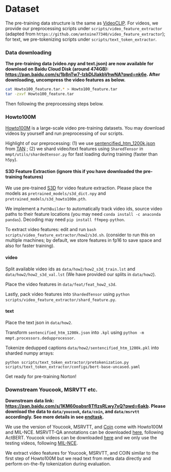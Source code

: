 # Dataset
The pre-training data structure is the same as [VideoCLIP](https://github.com/facebookresearch/fairseq/tree/main/examples/MMPT). For videos, we provide our preprocessing scripts under `scripts/video_feature_extractor` (adapted from `https://github.com/antoine77340/video_feature_extractor`); for text, we pre-tokenizing scripts under `scripts/text_token_extractor`.

### Data downloading
**The pre-training data (video.npy and text.json) are now available for download on Baidu Cloud Disk (around 474GB):
https://pan.baidu.com/s/1b8nTw7-IzbDlJlakbVhwNA?pwd=nk6e. After downloading, uncompress the video features as below.**
```bash
cat Howto100_feature.tar.* > Howto100_feature.tar
tar -zxvf Howto100_feature.tar
```
Then following the preprocessing steps below.




### Howto100M
[Howto100M](https://www.di.ens.fr/willow/research/howto100m/) is a large-scale video pre-training datasets. You may download videos by yourself and run preprocessing of our scripts. 

Highlight of our preprocessing: (1) we use [sentencified_htm_1200k.json](http://www.robots.ox.ac.uk/~htd/tan/sentencified_htm_1200k.json) from [TAN](https://www.robots.ox.ac.uk/~vgg/research/tan/) ; (2) we shard video/text features using `SharedTensor` in `mmpt/utils/shardedtensor.py` for fast loading during training (faster than `h5py`).

#### S3D Feature Extraction (ignore this if you have downloaded the pre-training features)
We use pre-trained [S3D](https://github.com/antoine77340/S3D_HowTo100M) for video feature extraction. Please place the models as `pretrained_models/s3d_dict.npy` and `pretrained_models/s3d_howto100m.pth`.

We implement a `PathBuilder` to automatically track video ids, source video paths to their feature locations (you may need `conda install -c anaconda pandas`). Decoding may need `pip install ffmpeg-python`.

To extract video features: edit and run `bash scripts/video_feature_extractor/how2/s3d.sh`. (consider to run this on multiple machines; by default, we store features in fp16 to save space and also for faster training).


#### video

Split available video ids as `data/how2/how2_s3d_train.lst` and `data/how2/how2_s3d_val.lst` (We have provided our splits in `data/how2`).

Place the video features in `data/feat/feat_how2_s3d`.

Lastly, pack video features into `ShardedTensor` using `python scripts/video_feature_extractor/shard_feature.py`.

#### text
Place the text json in `data/how2`.

Transform `sentencified_htm_1200k.json` into `.kpl` using `python -m mmpt.processors.dedupprocessor`.

Tokenize dedupped captions `data/how2/sentencified_htm_1200k.pkl` into sharded numpy arrays:  
```
python scripts/text_token_extractor/pretokenization.py scripts/text_token_extractor/configs/bert-base-uncased.yaml
```

Get ready for pre-training Norton!


### Downstream Youcook, MSRVTT etc.

**Downstream data link: https://pan.baidu.com/s/1KM60oabsr8TflzsRLwy7xQ?pwd=6akb. Please download the data to `data/youcook`, `data/coin`, and `data/msrvtt` accordingly. 
See more details in see [endtask](endtask.md).**

[//]: # (The file name please refer to the yaml file like `test_path: data/msrvtt/MSRVTT_JSFUSION_test.csv` in `projects/retri/norton/test_vtt_zs.yaml`. )

We use the version of Youcook, MSRVTT, and [Coin](https://coin-dataset.github.io) come with Howto100M and MIL-NCE.
MSRVTT-QA annotations can be downloaded [here]((https://drive.google.com/drive/folders/1_Wyr2VEWU4N-OgLBaQDGWXqD2TXXUBaF)), following ActBERT.
Youcook videos can be downloaded [here](https://www.rocq.inria.fr/cluster-willow/amiech/Youcook2_val.zip) and we only use the testing videos, following [MIL-NCE](https://github.com/antoine77340/MIL-NCE_HowTo100M).

We extract video features for Youcook, MSRVTT, and COIN similar to the first step of Howto100M but we read text from meta data directly and perform on-the-fly tokenization during evaluation.

